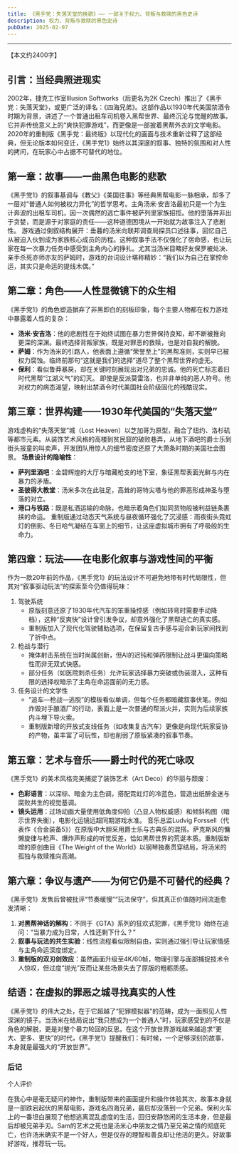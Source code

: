 ```yaml
---
title: 《黑手党：失落天堂的挽歌》—— 一部关于权力、背叛与救赎的黑色史诗
description: 权力、背叛与救赎的黑色史诗
pubDate: 2025-02-07
---
```


------

【本文约2400字】

## 引言：当经典照进现实

2002年，捷克工作室Illusion Softworks（后更名为2K Czech）推出了《黑手党：失落天堂》，或更广泛的译名：《四海兄弟》。这部作品以1930年代美国禁酒令时期为背景，讲述了一个普通出租车司机卷入黑帮世界、最终沉沦与觉醒的故事。它并非传统意义上的“爽快犯罪游戏”，而更像是一部披着黑帮外衣的文学电影。2020年的重制版《黑手党：最终版》以现代化的画面与技术重新诠释了这部经典，但无论版本如何变迁，《黑手党1》始终以其深邃的叙事、独特的氛围和对人性的拷问，在玩家心中占据不可替代的地位。



## 第一章：故事——一曲黑色电影的悲歌

《黑手党1》的叙事基调与《教父》《美国往事》等经典黑帮电影一脉相承，却多了一层对“普通人如何被权力异化”的哲学思考。主角汤米·安吉洛最初只是一个为生计奔波的出租车司机，因一次偶然的逃亡事件被萨列里家族招揽。他的堕落并非出于贪婪，而是源于对家庭的责任——这种道德困境从一开始就为故事注入了悲剧性。 游戏通过倒叙结构展开：垂暮的汤米向联邦调查局探员口述往事，回忆自己从被迫入伙到成为家族核心成员的历程。这种叙事手法不仅强化了宿命感，也让玩家在每一次暴力任务中感受到主角内心的挣扎。尤其当汤米目睹好友保罗被处决、亲手杀死亦师亦友的萨姆时，游戏的台词设计堪称精妙：“我们以为自己在掌控命运，其实只是命运的提线木偶。” 



## 第二章：角色——人性显微镜下的众生相

《黑手党1》的角色塑造摒弃了非黑即白的刻板印象，每个主要人物都在权力游戏中暴露着人性的复杂：

- **汤米·安吉洛**：他的悲剧性在于始终试图在暴力世界保持良知，却不断被推向更深的深渊。最终选择背叛家族，既是对罪恶的救赎，也是对自我的解脱。
- **萨姆**：作为汤米的引路人，他表面上遵循“荣誉至上”的黑帮准则，实则早已被权力腐蚀。临终前那句“这就是我们的选择”道尽了整个黑帮世界的虚无。
- **保利**：看似鲁莽暴戾，却在关键时刻展现出对兄弟的忠诚。他的死亡标志着旧时代黑帮“江湖义气”的幻灭。
   即使是反派莫雷洛，也并非单纯的恶人符号。他对权力的病态渴望，映射出禁酒令时代美国社会阶级固化的残酷现实。



## 第三章：世界构建——1930年代美国的“失落天堂”

游戏虚构的“失落天堂”城（Lost Heaven）以芝加哥为原型，融合了纽约、洛杉矶等都市元素。从装饰艺术风格的高楼到贫民窟的破败巷弄，从地下酒吧的爵士乐到街头报童的叫卖声，开发团队用惊人的细节密度还原了大萧条时期的美国社会图景。
 **场景设计的隐喻性**：

- **萨列里酒吧**：金碧辉煌的大厅与暗藏枪支的地下室，象征黑帮表面光鲜与内在暴力的矛盾。
- **圣彼得大教堂**：汤米多次在此驻足，高耸的哥特尖塔与他的罪恶形成神圣与堕落的对立。
- **港口与铁路**：既是私酒运输的命脉，也暗示着角色们如同货物般被利益链条裹挟的命运。
   重制版通过动态天气系统与昼夜循环强化了沉浸感：雨夜街头霓虹灯的倒影、冬日哈气凝结在车窗上的细节，让这座虚拟城市拥有了呼吸般的生命力。



## 第四章：玩法——在电影化叙事与游戏性间的平衡

作为一款20年前的作品，《黑手党1》的玩法设计不可避免地带有时代局限性，但其对“叙事驱动玩法”的探索至今仍值得玩味：

1. 驾驶系统
   - 原版刻意还原了1930年代汽车的笨重操控感（例如转弯时需要手动降档），这种“反爽快”设计曾引发争议，却意外强化了黑帮逃亡的真实感。
   - 重制版加入了现代化驾驶辅助选项，在保留复古手感与迎合新玩家间找到了折中点。
2. 枪战与潜行
   - 掩体射击系统在当时尚属创新，但AI的迟钝和弹药限制让战斗更偏向策略性而非无双式快感。
   - 部分任务（如医院刺杀任务）允许玩家选择暴力突破或伪装潜入，这种有限的选择权暗示了主角在命运面前的无力感。
3. 任务设计的文学性
   - “追车—枪战—逃脱”的模板看似单调，但每个任务都暗藏叙事伏笔。例如炸毁对手酿酒厂的行动，表面上是一次普通的帮派火并，实则为后续家族内斗埋下导火索。
   - 重制版新增的开放式支线任务（如收集复古汽车）更像是向现代玩家妥协的产物，虽丰富了可玩性，却也削弱了原版紧凑的叙事节奏。



## 第五章：艺术与音乐——爵士时代的死亡咏叹

《黑手党1》的美术风格完美捕捉了装饰艺术（Art Deco）的华丽与颓废：

- **色彩语言**：以深棕、暗金为主色调，搭配霓虹灯的冷蓝色，营造出纸醉金迷与腐败共生的视觉基调。
- **镜头运用**：过场动画大量使用低角度仰拍（凸显人物权威感）和倾斜构图（暗示世界失衡），电影化运镜远超同期游戏水准。
   音乐总监Ludvig Forssell（代表作《合金装备5》）在原版中大胆采用爵士乐与古典乐的混搭。萨克斯风的慵懒旋律与枪声、爆炸声形成的听觉反差，恰如黑帮世界的荒诞本质。重制版新增的原创曲目《The Weight of the World》以钢琴独奏贯穿结局，将汤米的孤独与救赎推向高潮。



## 第六章：争议与遗产——为何它仍是不可替代的经典？



《黑手党1》发售后曾被批评“节奏缓慢”“玩法保守”，但其真正价值随时间流逝愈发清晰：

1. **对黑帮神话的解构**：不同于《GTA》系列的狂欢式犯罪，《黑手党1》始终在追问：“当暴力成为日常，人性还剩下什么？”
2. **叙事与玩法的共生实验**：线性流程看似限制自由，实则通过强引导让玩家情感与主角命运深度绑定。
3. **重制版的双刃剑效应**：虽然画面升级至4K/60帧，物理引擎与面部捕捉技术令人惊叹，但过度“抛光”反而让某些场景失去了原版的粗粝质感。



## 结语：在虚拟的罪恶之城寻找真实的人性



《黑手党1》的伟大之处，在于它超越了“犯罪模拟器”的范畴，成为一面照见人性深渊的镜子。当汤米在结局说出“我只想成为一个普通人”时，玩家感受到的不仅是角色的解脱，更是对整个暴力轮回的反思。在这个开放世界游戏越来越追求“更大、更多、更快”的时代，《黑手党1》提醒我们：有时候，一个足够深刻的故事，本身就是最强大的“开放世界”。



### **后记**

个人评价

在我心中是毫无疑问的神作，重制版带来的画面提升和操作体验其次，故事本身就是一部跌宕起伏的黑帮电影，游戏名四海兄弟，最后却没落到一个兄弟。保利火车上的一番坦白展现了他想逃离混乱虚度的生活，回归安静悠闲的生活本身，但是最后却被兄弟手刃。Sam的艺术之死也是汤米心中朋友之情乃至兄弟之情的彻底死亡，也许汤米确实不是一个好人，但是仅存的理智和善良却让他活的更久。好故事好游戏，推荐玩一玩。
